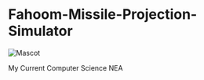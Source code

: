 # Fahoom-Missile-Projection-Simulator

![Mascot](https://ducksterboo123.github.io/images/fahimV2.png)

My Current Computer Science NEA
